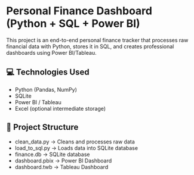 # Personal Finance Dashboard (Python + SQL + Power BI)

This project is an end-to-end personal finance tracker that processes raw financial data with Python, stores it in SQL, and creates professional dashboards using Power BI/Tableau.

## 💻 Technologies Used

- Python (Pandas, NumPy)
- SQLite
- Power BI / Tableau
- Excel (optional intermediate storage)

## 📁 Project Structure

- clean_data.py → Cleans and processes raw data
- load_to_sql.py → Loads data into SQLite database
- finance.db → SQLite database
- dashboard.pbix → Power BI Dashboard
- dashboard.twb → Tableau Dashboard
